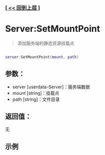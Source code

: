 ### [[ << 回到上层 ]](index.md)

# Server:SetMountPoint

> 添加服务端的静态资源挂载点

```lua

server:SetMountPoint(mount, path)

```

## 参数：

+ server [userdata-Server]：服务端数据
+ mount [string]：挂载点
+ path [string]：文件目录

## 返回值：

无

## 示例

```lua

```